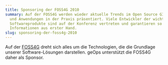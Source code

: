 ```yaml
---
title: Sponsoring der FOSS4G 2010
summary: Auf der FOSS4G werden wieder aktuelle Trends im Open Source GIS-Bereich
  und Anwendungen in der Praxis präsentiert. Viele Entwickler der wichtigsten
  Softwareprodukte sind auf der Konferenz vertreten und garantieren so für
  Informationen aus erster Hand.
slug: sponsoring-der-foss4g-2010
---
```

Auf der [FOSS4G](http://2010.foss4g.org/) dreht sich alles um die Technologien, die die Grundlage unserer Software-Lösungen darstellen. geOps unterstützt die FOSS4G daher als Sponsor.